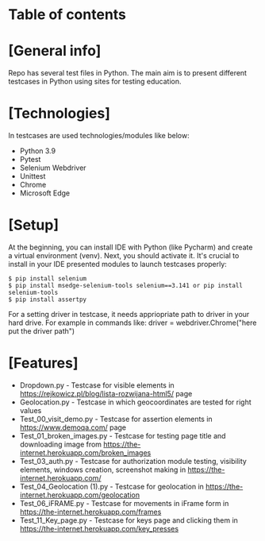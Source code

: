 # Table of contents
# [General info]
Repo has several test files in Python. The main aim is to present different testcases in Python using sites for testing education. 
# [Technologies]
In testcases are used technologies/modules like below:
* Python 3.9
* Pytest
* Selenium Webdriver
* Unittest
* Chrome
* Microsoft Edge
# [Setup]
At the beginning, you can install IDE with Python (like Pycharm) and create a virtual environment (venv). Next, you should activate it. It's crucial to install in your IDE presented modules to launch testcases properly:
```
$ pip install selenium
$ pip install msedge-selenium-tools selenium==3.141 or pip install selenium-tools
$ pip install assertpy
```
For a setting driver in testcase, it needs appriopriate path to driver in your hard drive. For example in commands like: driver = webdriver.Chrome("here put the driver path")
# [Features]
* Dropdown.py - Testcase for visible elements in https://rejkowicz.pl/blog/lista-rozwijana-html5/ page
* Geolocation.py - Testcase in which geocoordinates are tested for right values 
* Test_00_visit_demo.py - Testcase for assertion elements in https://www.demoqa.com/ page
* Test_01_broken_images.py - Testcase for testing page title and downloading image from https://the-internet.herokuapp.com/broken_images
* Test_03_auth.py - Testcase for authorization module testing, visibility elements, windows creation, screenshot making in https://the-internet.herokuapp.com/
* Test_04_Geolocation (1).py - Testcase for geolocation in https://the-internet.herokuapp.com/geolocation
* Test_06_iFRAME.py - Testcase for movements in iFrame form in https://the-internet.herokuapp.com/frames
* Test_11_Key_page.py - Testcase for keys page and clicking them in https://the-internet.herokuapp.com/key_presses
